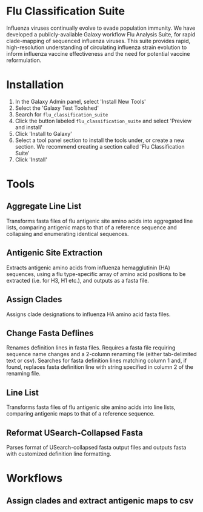 # Flu Classification Suite
Influenza viruses continually evolve to evade population immunity. We have developed a publicly-available Galaxy workflow Flu Analysis Suite, for rapid clade-mapping of sequenced influenza viruses. This suite provides rapid, high-resolution understanding of circulating influenza strain evolution to inform influenza vaccine effectiveness and the need for potential vaccine reformulation. 

# Installation
 1. In the Galaxy Admin panel, select 'Install New Tools'
 2. Select the 'Galaxy Test Toolshed'
 3. Search for `flu_classification_suite`
 4. Click the button labeled `flu_classification_suite` and select 'Preview and install'
 5. Click 'Install to Galaxy'
 6. Select a tool panel section to install the tools under, or create a new section. We recommend creating a section called 'Flu Classification Suite'
 7. Click 'Install' 

# Tools

## Aggregate Line List
Transforms fasta files of flu antigenic site amino acids into aggregated line lists, comparing antigenic maps to that of a reference sequence and collapsing and enumerating identical sequences.

## Antigenic Site Extraction
Extracts antigenic amino acids from influenza hemagglutinin (HA) sequences, using a flu type-specific array of amino acid positions to be extracted (i.e. for H3, H1 etc.), and outputs as a fasta file.

## Assign Clades
Assigns clade designations to influenza HA amino acid fasta files.

## Change Fasta Deflines
Renames definition lines in fasta files. Requires a fasta file requiring sequence name changes and a 2-column renaming file (either tab-delimited text or csv). Searches for fasta definition lines matching column 1 and, if found, replaces fasta definition line with string specified in column 2 of the renaming file.

## Line List
Transforms fasta files of flu antigenic site amino acids into line lists, comparing antigenic maps to that of a reference sequence.

## Reformat USearch-Collapsed Fasta
Parses format of USearch-collapsed fasta output files and outputs fasta with customized definition line formatting.

# Workflows

## Assign clades and extract antigenic maps to csv
